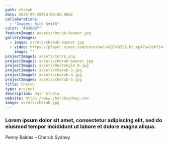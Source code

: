 ```yaml
---
path: cherub
date: 2020-04-28T14:00:00.000Z
collaborations:
  - "Images: Nick Smith"
color: "#93000f"
featureImage: assets/cherub-banner.jpg
galleryImages:
  - image: assets/cherub-banner.jpg
  - video: https://player.vimeo.com/external/422645525.hd.mp4?s=2dbf14414b4661aead1e892a3f73cc38d22612f5&profile_id=175
    image: ""
projectImage1: assets/Intro.png
projectImage2: assets/cherub-banner.jpg
projectImage3: assets/Rectangle 8.jpg
projectImage4: assets/cherub-3.jpg
projectImage5: assets/cherub-4.jpg
projectImage6: assets/cherub-5.jpg
title: Cherub
type: project
description: Hair Studio
website: https://www.cherubsydney.com
image: assets/cherub.jpg
---
```

### Lorem ipsum dolor sit amet, consectetur adipiscing elit, sed do eiusmod tempor incididunt ut labore et dolore magna aliqua.

Penny Baldas – Cherub Sydney
